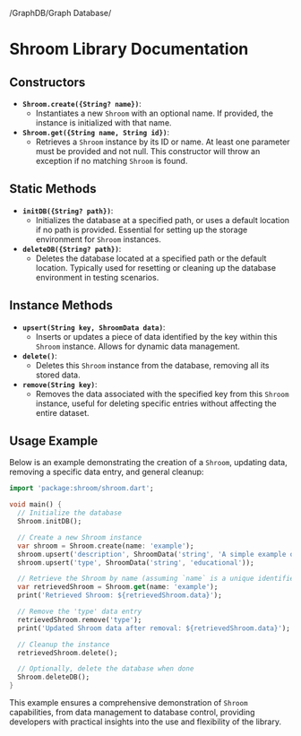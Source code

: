 /GraphDB/Graph Database/

# Shroom Library Documentation

## Constructors

- **`Shroom.create({String? name})`**:
  - Instantiates a new `Shroom` with an optional name. If provided, the instance is initialized with that name.
- **`Shroom.get({String name, String id})`**:
  - Retrieves a `Shroom` instance by its ID or name. At least one parameter must be provided and not null. This constructor will throw an exception if no matching `Shroom` is found.

## Static Methods

- **`initDB({String? path})`**:
  - Initializes the database at a specified path, or uses a default location if no path is provided. Essential for setting up the storage environment for `Shroom` instances.
- **`deleteDB({String? path})`**:
  - Deletes the database located at a specified path or the default location. Typically used for resetting or cleaning up the database environment in testing scenarios.

## Instance Methods

- **`upsert(String key, ShroomData data)`**:
  - Inserts or updates a piece of data identified by the key within this `Shroom` instance. Allows for dynamic data management.
- **`delete()`**:
  - Deletes this `Shroom` instance from the database, removing all its stored data.
- **`remove(String key)`**:
  - Removes the data associated with the specified key from this `Shroom` instance, useful for deleting specific entries without affecting the entire dataset.

## Usage Example

Below is an example demonstrating the creation of a `Shroom`, updating data, removing a specific data entry, and general cleanup:

```dart
import 'package:shroom/shroom.dart';

void main() {
  // Initialize the database
  Shroom.initDB();

  // Create a new Shroom instance
  var shroom = Shroom.create(name: 'example');
  shroom.upsert('description', ShroomData('string', 'A simple example of using Shroom'));
  shroom.upsert('type', ShroomData('string', 'educational'));

  // Retrieve the Shroom by name (assuming `name` is a unique identifier)
  var retrievedShroom = Shroom.get(name: 'example');
  print('Retrieved Shroom: ${retrievedShroom.data}');

  // Remove the 'type' data entry
  retrievedShroom.remove('type');
  print('Updated Shroom data after removal: ${retrievedShroom.data}');

  // Cleanup the instance
  retrievedShroom.delete();

  // Optionally, delete the database when done
  Shroom.deleteDB();
}
```

This example ensures a comprehensive demonstration of `Shroom` capabilities, from data management to database control, providing developers with practical insights into the use and flexibility of the library.